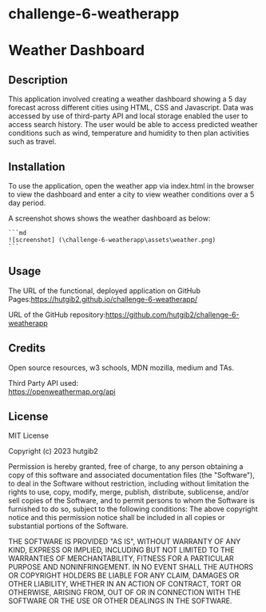 # challenge-6-weatherapp

# Weather Dashboard

## Description
This application involved creating a weather dashboard showing a 5 day forecast across different cities using HTML, CSS and Javascript. Data was accessed by use of third-party API and local storage enabled the user to access search history. The user would be able to access predicted weather conditions such as wind, temperature and humidity to then plan activities such as travel.

## Installation

To use the application, open the weather app via index.html in the browser to view the dashboard and enter a city to view weather conditions over a 5 day period.

A screenshot shows shows the weather dashboard as below: 


    ```md
    ![screenshot] (\challenge-6-weatherapp\assets\weather.png)
    ```


## Usage

The URL of the functional, deployed application on GitHub Pages:https://hutgib2.github.io/challenge-6-weatherapp/

URL of the GitHub repository:https://github.com/hutgib2/challenge-6-weatherapp



## Credits
Open source resources, w3 schools, MDN mozilla, medium and TAs.



Third Party API used:  
https://openweathermap.org/api


## License

MIT License

Copyright (c) 2023 hutgib2

Permission is hereby granted, free of charge, to any person obtaining a copy of this software and associated documentation files (the "Software"), to deal in the Software without restriction, including without limitation the rights to use, copy, modify, merge, publish, distribute, sublicense, and/or sell copies of the Software, and to permit persons to whom the Software is furnished to do so, subject to the following conditions: The above copyright notice and this permission notice shall be included in all copies or substantial portions of the Software.

THE SOFTWARE IS PROVIDED "AS IS", WITHOUT WARRANTY OF ANY KIND, EXPRESS OR IMPLIED, INCLUDING BUT NOT LIMITED TO THE WARRANTIES OF MERCHANTABILITY, FITNESS FOR A PARTICULAR PURPOSE AND NONINFRINGEMENT. IN NO EVENT SHALL THE AUTHORS OR COPYRIGHT HOLDERS BE LIABLE FOR ANY CLAIM, DAMAGES OR OTHER LIABILITY, WHETHER IN AN ACTION OF CONTRACT, TORT OR OTHERWISE, ARISING FROM, OUT OF OR IN CONNECTION WITH THE SOFTWARE OR THE USE OR OTHER DEALINGS IN THE SOFTWARE.








